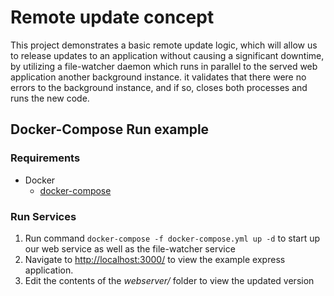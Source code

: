 # Remote update concept
This project demonstrates a basic remote update logic,
which will allow us to release updates to an application without causing a significant downtime,
by utilizing a file-watcher daemon which runs in parallel to the served web application
another background instance. it validates that there were no errors to the background
instance, and if so, closes both processes and runs the new code.

## Docker-Compose Run example
### Requirements

- Docker
  - [docker-compose](https://docs.docker.com/compose/install/)

### Run Services
1. Run command ```docker-compose -f docker-compose.yml up -d``` to start up our web service as well as the file-watcher service
2. Navigate to [http://localhost:3000/](http://localhost:3000/) to view the example express application.
3. Edit the contents of the _webserver/_ folder to view the updated version
